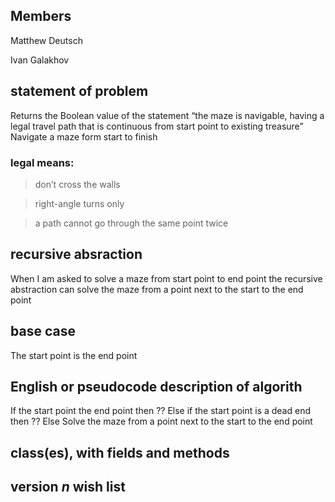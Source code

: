 ## Members
Matthew Deutsch

Ivan Galakhov

## statement of problem
Returns the Boolean value of the statement “the maze is navigable, having a legal
travel path that is continuous from start point to existing treasure”
Navigate a maze form start to finish
### legal means:
> don’t cross the walls

> right-angle turns only

> a path cannot go through the same point twice

## recursive absraction
When I am asked to solve a maze from start point to end point the recursive abstraction can
solve the maze from a point next to the start to the end point

## base case
The start point is the end point
## English or pseudocode description of algorith
If 
  the start point the end point
then
  ??
Else if
  the start point is a dead end
then 
  ??
Else
  Solve the maze from a point next to the start to the end point

## class(es), with fields and methods
## version *n* wish list
